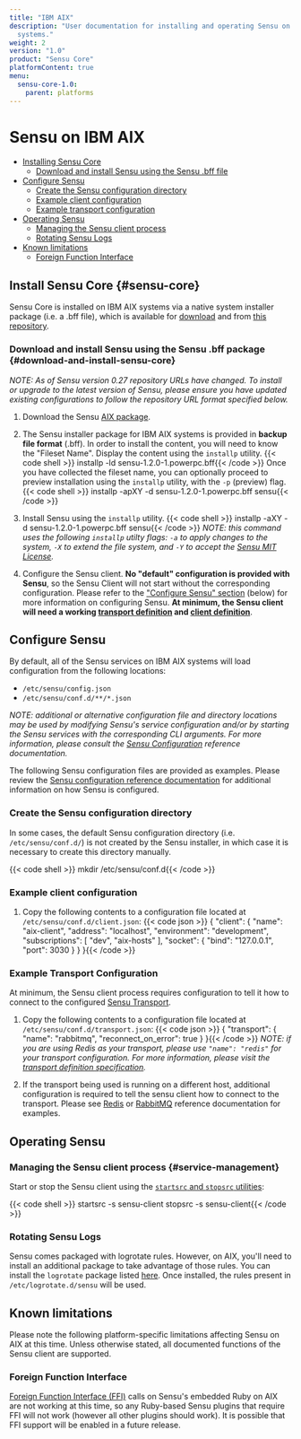 ```yaml
---
title: "IBM AIX"
description: "User documentation for installing and operating Sensu on IBM AIX
  systems."
weight: 2
version: "1.0"
product: "Sensu Core"
platformContent: true
menu:
  sensu-core-1.0:
    parent: platforms
---
```


# Sensu on IBM AIX

- [Installing Sensu Core](#sensu-core)
  - [Download and install Sensu using the Sensu .bff file](#download-and-install-sensu-core)
- [Configure Sensu](#configure-sensu)
  - [Create the Sensu configuration directory](#create-the-sensu-configuration-directory)
  - [Example client configuration](#example-client-configuration)
  - [Example transport configuration](#example-transport-configuration)
- [Operating Sensu](#operating-sensu)
  - [Managing the Sensu client process](#service-management)
  - [Rotating Sensu Logs](#rotating-sensu-logs)
- [Known limitations](#known-limitations)
  - [Foreign Function Interface](#foreign-function-interface)

## Install Sensu Core {#sensu-core}

Sensu Core is installed on IBM AIX systems via a native system installer package
(i.e. a .bff file), which is available for [download][1] and from [this repository][2].

### Download and install Sensu using the Sensu .bff package {#download-and-install-sensu-core}

_NOTE: As of Sensu version 0.27 repository URLs have changed.  To
install or upgrade to the latest version of Sensu, please ensure you
have updated existing configurations to follow the repository URL
format specified below._

1. Download the Sensu [AIX package][1].

2. The Sensu installer package for IBM AIX systems is provided in **backup file
   format** (.bff). In order to install the content, you will need to know the
   "Fileset Name". Display the content using the `installp` utility.
   {{< code shell >}}
installp -ld sensu-1.2.0-1.powerpc.bff{{< /code >}}
   Once you have collected the fileset name, you can optionally proceed to
   preview installation using the `installp` utility, with the `-p` (preview)
   flag.
   {{< code shell >}}
installp -apXY -d sensu-1.2.0-1.powerpc.bff sensu{{< /code >}}

3. Install Sensu using the `installp` utility.
   {{< code shell >}}
installp -aXY -d sensu-1.2.0-1.powerpc.bff sensu{{< /code >}}
   _NOTE: this command uses the following `installp` utilty flags: `-a` to apply
   changes to the system, `-X` to extend the file system, and `-Y` to accept the
   [Sensu MIT License][4]._

4. Configure the Sensu client. **No "default" configuration is provided with
   Sensu**, so the Sensu Client will not start without the corresponding
   configuration. Please refer to the ["Configure Sensu" section][10] (below)
   for more information on configuring Sensu. **At minimum, the Sensu client
   will need a working [transport definition][11] and [client definition][12]**.

## Configure Sensu

By default, all of the Sensu services on IBM AIX systems will load configuration
from the following locations:

- `/etc/sensu/config.json`
- `/etc/sensu/conf.d/**/*.json`

_NOTE: additional or alternative configuration file and directory locations may
be used by modifying Sensu's service configuration and/or by starting the Sensu
services with the corresponding CLI arguments. For more information, please
consult the [Sensu Configuration][5] reference documentation._

The following Sensu configuration files are provided as examples. Please review
the [Sensu configuration reference documentation][5] for additional information
on how Sensu is configured.

### Create the Sensu configuration directory

In some cases, the default Sensu configuration directory (i.e.
`/etc/sensu/conf.d/`) is not created by the Sensu installer, in which case it is
necessary to create this directory manually.

{{< code shell >}}
mkdir /etc/sensu/conf.d{{< /code >}}

### Example client configuration

1. Copy the following contents to a configuration file located at
   `/etc/sensu/conf.d/client.json`:
   {{< code json >}}
{
  "client": {
    "name": "aix-client",
    "address": "localhost",
    "environment": "development",
    "subscriptions": [
      "dev",
      "aix-hosts"
    ],
    "socket": {
      "bind": "127.0.0.1",
      "port": 3030
    }
  }
}{{< /code >}}

### Example Transport Configuration

At minimum, the Sensu client process requires configuration to tell it how to
connect to the configured [Sensu Transport][6].

1. Copy the following contents to a configuration file located at
   `/etc/sensu/conf.d/transport.json`:
   {{< code json >}}
{
  "transport": {
    "name": "rabbitmq",
    "reconnect_on_error": true
  }
}{{< /code >}}
   _NOTE: if you are using Redis as your transport, please use `"name": "redis"`
   for your transport configuration. For more information, please visit the
   [transport definition specification][13]._

2. If the transport being used is running on a different host, additional configuration is required to tell the sensu client how to connect to the transport.
Please see [Redis][7] or [RabbitMQ][8] reference documentation for examples.

## Operating Sensu

### Managing the Sensu client process {#service-management}

Start or stop the Sensu client using the [`startsrc` and `stopsrc`
utilities][10]:

{{< code shell >}}
startsrc -s sensu-client
stopsrc -s sensu-client{{< /code >}}

### Rotating Sensu Logs

Sensu comes packaged with logrotate rules. However, on AIX, you'll need to install an additional package to take advantage of those rules. You can install the `logrotate` package listed [here][aix-logrotate]. Once installed, the rules present in `/etc/logrotate.d/sensu` will be used.

## Known limitations

Please note the following platform-specific limitations affecting Sensu on AIX
at this time. Unless otherwise stated, all documented functions of the Sensu
client are supported.

### Foreign Function Interface

[Foreign Function Interface (FFI)][9] calls on Sensu's embedded Ruby on AIX are
not working at this time, so any Ruby-based Sensu plugins that require FFI will
not work (however all other plugins should work). It is possible that FFI
support will be enabled in a future release.

[1]:  https://eol-repositories.sensuapp.org/aix/
[2]:  https://eol-repositories.sensuapp.org/aix/
[3]:  https://eol-repositories.sensuapp.org/aix/6.1/sensu-1.2.0-1.powerpc.bff
[4]:  https://sensuapp.org/mit-license
[5]:  ../../reference/configuration/
[6]:  ../../reference/transport/
[7]:  ../../reference/redis/#configure-sensu
[8]:  ../../reference/rabbitmq/#sensu-rabbitmq-configuration
[9]:  https://github.com/ffi/ffi
[10]: #configure-sensu
[11]: #example-transport-configuration
[12]: #example-client-configuration
[13]: ../../reference/transport/#transport-definition-specification

<!-- Supplemental links -->
[aix-logrotate]: https://www.ibm.com/developerworks/aix/library/aix-toolbox/alpha.html#L
